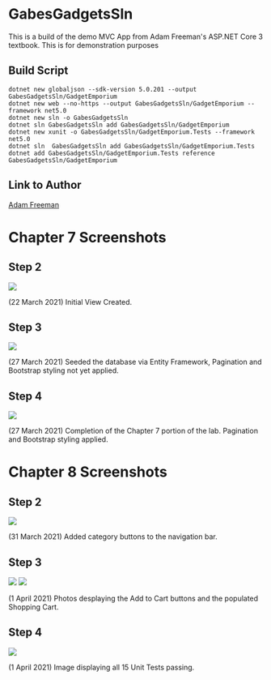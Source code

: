 # GabesGadgetsSln
This is a build of the demo MVC App from Adam Freeman's ASP.NET Core 3 textbook. This is for demonstration purposes

## Build Script
    dotnet new globaljson --sdk-version 5.0.201 --output GabesGadgetsSln/GadgetEmporium
    dotnet new web --no-https --output GabesGadgetsSln/GadgetEmporium --framework net5.0
    dotnet new sln -o GabesGadgetsSln
    dotnet sln GabesGadgetsSln add GabesGadgetsSln/GadgetEmporium
    dotnet new xunit -o GabesGadgetsSln/GadgetEmporium.Tests --framework net5.0
    dotnet sln  GabesGadgetsSln add GabesGadgetsSln/GadgetEmporium.Tests
    dotnet add GabesGadgetsSln/GadgetEmporium.Tests reference GabesGadgetsSln/GadgetEmporium

## Link to Author
[Adam Freeman](https://www.apress.com/gp/book/9781484254394)

# Chapter 7 Screenshots
## Step 2
![](https://github.com/gabrielhager/GabesGadgetsSln/blob/master/images/Lab1B_Step1_GabrielHagerSD9.JPG)

(22 March 2021) Initial View Created.

## Step 3
![](https://github.com/gabrielhager/GabesGadgetsSln/blob/master/images/Lab1B_EFConnected_GabrielHagerSD9.JPG)

(27 March 2021) Seeded the database via Entity Framework, Pagination and Bootstrap styling not yet applied.

## Step 4
![](https://github.com/gabrielhager/GabesGadgetsSln/blob/master/images/Lab1B_FinalStepBootstrap_GabrielHagerSD9.JPG)

(27 March 2021) Completion of the Chapter 7 portion of the lab. Pagination and Bootstrap styling applied.

# Chapter 8 Screenshots
## Step 2
![](https://github.com/gabrielhager/GabesGadgetsSln/blob/master/images/LAB2A_Category_GabrielHagerSD9.JPG)

(31 March 2021) Added category buttons to the navigation bar.

## Step 3
![](https://github.com/gabrielhager/GabesGadgetsSln/blob/master/images/LAB2A_AddCartButtons_GabrielHagerSD9.JPG)
![](https://github.com/gabrielhager/GabesGadgetsSln/blob/master/images/LAB2A_ShoppingCart_GabrielHagerSD9.JPG)

(1 April 2021) Photos desplaying the Add to Cart buttons and the populated Shopping Cart.

## Step 4
![](https://github.com/gabrielhager/GabesGadgetsSln/blob/master/images/LAB2A_WorkingTests_GabrielHagerSD9.JPG)

(1 April 2021) Image displaying all 15 Unit Tests passing.
